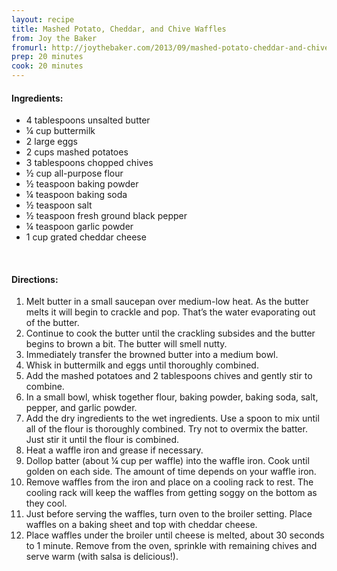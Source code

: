```yaml
---
layout: recipe
title: Mashed Potato, Cheddar, and Chive Waffles
from: Joy the Baker
fromurl: http://joythebaker.com/2013/09/mashed-potato-cheddar-and-chive-waffles/
prep: 20 minutes
cook: 20 minutes
---
```


#### Ingredients:

* 4 tablespoons unsalted butter
* ¼ cup buttermilk
* 2 large eggs
* 2 cups mashed potatoes
* 3 tablespoons chopped chives
* ½ cup all-purpose flour
* ½ teaspoon baking powder
* ¼ teaspoon baking soda
* ½ teaspoon salt
* ½ teaspoon fresh ground black pepper
* ¼ teaspoon garlic powder
* 1 cup grated cheddar cheese

<br>

#### Directions:

1. Melt butter in a small saucepan over medium-low heat.  As the butter melts it will begin to crackle and pop.  That’s the water evaporating out of the butter.  
2. Continue to cook the butter until the crackling subsides and the butter begins to brown a bit.  The butter will smell nutty.  
3. Immediately transfer the browned butter into a medium bowl. 
4. Whisk in buttermilk and eggs until thoroughly combined.  
5. Add the mashed potatoes and 2 tablespoons chives and gently stir to combine.
6. In a small bowl, whisk together flour, baking powder, baking soda, salt, pepper, and garlic powder.  
7. Add the dry ingredients to the wet ingredients.  Use a spoon to mix until all of the flour is thoroughly combined.  Try not to overmix the batter.  Just stir it until the flour is combined.
8. Heat a waffle iron and grease if necessary.
9. Dollop batter (about ¼ cup per waffle) into the waffle iron.  Cook until golden on each side.  The amount of time depends on your waffle iron.  
10. Remove waffles from  the iron and place on a cooling rack to rest.  The cooling rack will keep the waffles from getting soggy on the bottom as they cool.
11. Just before serving the waffles, turn oven to the broiler setting.  Place waffles on a baking sheet and top with cheddar cheese.  
12. Place waffles under the broiler until cheese is melted, about 30 seconds to 1 minute.  Remove from the oven, sprinkle with remaining chives and serve warm (with salsa is delicious!).  
